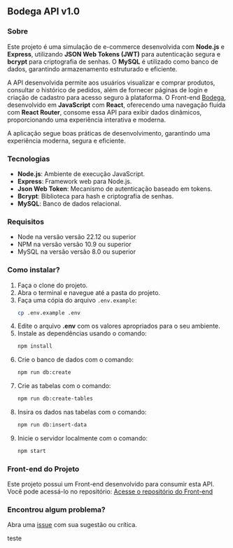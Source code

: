 ## Bodega API v1.0

### Sobre

Este projeto é uma simulação de e-commerce desenvolvida com **Node.js** e **Express**, utilizando **JSON Web Tokens (JWT)** para autenticação segura e **bcrypt** para criptografia de senhas. O **MySQL** é utilizado como banco de dados, garantindo armazenamento estruturado e eficiente.

A API desenvolvida permite aos usuários visualizar e comprar produtos, consultar o histórico de pedidos, além de fornecer páginas de login e criação de cadastro para acesso seguro à plataforma.
O Front-end [Bodega](https://github.com/lucasrochabz/bodega), desenvolvido em **JavaScript** com **React**, oferecendo uma navegação fluida com **React Router**, consome essa API para exibir dados dinâmicos, proporcionando uma experiência interativa e moderna.

A aplicação segue boas práticas de desenvolvimento, garantindo uma experiência moderna, segura e eficiente.

### Tecnologias

- **Node.js**: Ambiente de execução JavaScript.
- **Express**: Framework web para Node.js.
- **Json Web Token**: Mecanismo de autenticação baseado em tokens.
- **Bcrypt**: Biblioteca para hash e criptografia de senhas.
- **MySQL**: Banco de dados relacional.

### Requisitos

- Node na versão versão 22.12 ou superior
- NPM na versão versão 10.9 ou superior
- MySQL na versão versão 8.0 ou superior

### Como instalar?

1. Faça o clone do projeto.
2. Abra o terminal e navegue até a pasta do projeto.
3. Faça uma cópia do arquivo `.env.example`:
   ```bash
   cp .env.example .env
   ```
4. Edite o arquivo **.env** com os valores apropriados para o seu ambiente.
5. Instale as dependências usando o comando:
   ```bash
   npm install
   ```
6. Crie o banco de dados com o comando:
   ```bash
   npm run db:create
   ```
7. Crie as tabelas com o comando:
   ```bash
   npm run db:create-tables
   ```
8. Insira os dados nas tabelas com o comando:
   ```bash
   npm run db:insert-data
   ```
9. Inicie o servidor localmente com o comando:
   ```bash
   npm start
   ```

### Front-end do Projeto

Este projeto possui um Front-end desenvolvido para consumir esta API. Você pode acessá-lo no repositório:
[Acesse o repositório do Front-end](https://github.com/lucasrochabz/bodega)

### Encontrou algum problema?

Abra uma [issue](https://github.com/lucasrochabz/bodega-api/issues) com sua sugestão ou crítica.

teste
